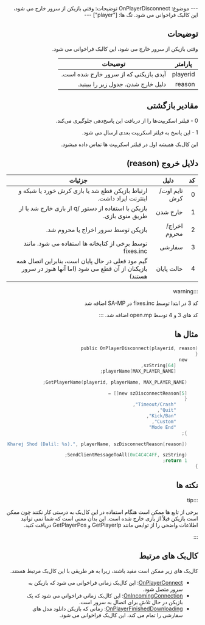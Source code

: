 <div dir="rtl" style={{ textAlign: "right" }}>
---
موضوع: OnPlayerDisconnect
توضیحات: وقتی بازیکن از سرور خارج می شود، این کالبک فراخوانی می شود.
تگ ها: ["player"]
---

## توضیحات

وقتی بازیکن از سرور خارج می شود، این کالبک فراخوانی می شود.

| پارامتر     | توضیحات                                        |
| -------- | -------------------------------------------------- |
| playerid | آیدی بازیکنی که از سرور خارج شده است.            |
| reason   | دلیل خارج شدن. جدول زیر را ببینید. |

## مقادیر بازگشتی

0 - فیلتر اسکریپت‌ها را از دریافت این پاسخ‌دهی جلوگیری می‌کند.

1 - این پاسخ به فیلتر اسکریپت بعدی ارسال می شود.

این کال‌بک همیشه اول در فیلتر اسکریپت ها تماس داده میشود.

## دلایل خروج (reason)

| کد | دلیل        | جزئیات                                                                                   |
| -- | ------------- | ----------------------------------------------------------------------------------------- |
| 0  | تایم اوت/کرش | ارتباط بازیکن قطع شد یا بازی کرش خورد یا شبکه و اینترنت ایراد داشت. |
| 1  | خارج شدن          | بازیکن با استفاده از دستور /q از بازی خارج شد یا از طریق منوی بازی.  |
| 2  | اخراج/محروم      | بازیکن توسط سرور اخراج یا محروم شد. |
| 3  | سفارشی        | توسط برخی از کتابخانه ها استفاده می شود. مانند fixes.inc |
| 4  | حالت پایان      | گیم مود فعلی در حال پایان است، بنابراین اتصال همه بازیکنان از آن قطع می شود (اما آنها هنوز در سرور هستند) |

:::warning

کد 3 در ابتدا توسط fixes.inc در SA-MP اضافه شد

کد های 3 و 4 توسط open.mp اضافه شد.
:::

## مثال ها

```c
public OnPlayerDisconnect(playerid, reason)
{
    new
        szString[64],
        playerName[MAX_PLAYER_NAME];

    GetPlayerName(playerid, playerName, MAX_PLAYER_NAME);

    new szDisconnectReason[5][] =
    {
        "Timeout/Crash",
        "Quit",
        "Kick/Ban",
        "Custom",
        "Mode End"
    };

    format(szString, sizeof szString, "%s Az Server Kharej Shod (Dalil: %s).", playerName, szDisconnectReason[reason]);

    SendClientMessageToAll(0xC4C4C4FF, szString);
    return 1;
}
```

## نکته ها

:::tip

برخی از تابع ها ممکن است هنگام استفاده در این کال‌بک به درستی کار نکنند چون ممکن است بازیکن قبلاً از بازی خارج شده است. این بدان معنی است که شما نمی توانید اطلاعات واضحی را از توابعی مانند GetPlayerIp و GetPlayerPos دریافت کنید.

:::

## کال‌بک های مرتبط

کال‌بک های زیر ممکن است مفید باشند، زیرا به هر طریقی با این کال‌بک مرتبط هستند.

- [OnPlayerConnect](OnPlayerConnect): این کال‌بک زمانی فراخوانی می شود که بازیکن به سرور متصل شود.
- [OnIncomingConnection](OnIncomingConnection): این کال‌بک زمانی فراخوانی می شود که یک بازیکن در حال تلاش برای اتصال به سرور است.
- [OnPlayerFinishedDownloading](OnPlayerFinishedDownloading): زمانی که بازیکن دانلود مدل های سفارشی را تمام می کند، این کال‌بک فراخوانی می شود.
</div>
